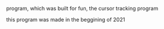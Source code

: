 
 program, which was built for fun, the cursor tracking program
 
 this program was made in the beggining of 2021
